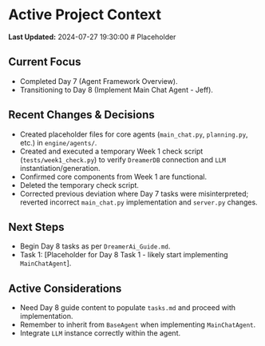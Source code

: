 # Active Project Context

**Last Updated:** 2024-07-27 19:30:00 # Placeholder

## Current Focus
- Completed Day 7 (Agent Framework Overview).
- Transitioning to Day 8 (Implement Main Chat Agent - Jeff).

## Recent Changes & Decisions
- Created placeholder files for core agents (`main_chat.py`, `planning.py`, etc.) in `engine/agents/`.
- Created and executed a temporary Week 1 check script (`tests/week1_check.py`) to verify `DreamerDB` connection and `LLM` instantiation/generation.
- Confirmed core components from Week 1 are functional.
- Deleted the temporary check script.
- Corrected previous deviation where Day 7 tasks were misinterpreted; reverted incorrect `main_chat.py` implementation and `server.py` changes.

## Next Steps
- Begin Day 8 tasks as per `DreamerAi_Guide.md`.
- Task 1: [Placeholder for Day 8 Task 1 - likely start implementing `MainChatAgent`].

## Active Considerations
- Need Day 8 guide content to populate `tasks.md` and proceed with implementation.
- Remember to inherit from `BaseAgent` when implementing `MainChatAgent`.
- Integrate `LLM` instance correctly within the agent. 